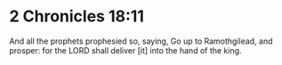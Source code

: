 # 2 Chronicles 18:11

And all the prophets prophesied so, saying, Go up to Ramothgilead, and prosper: for the LORD shall deliver [it] into the hand of the king.